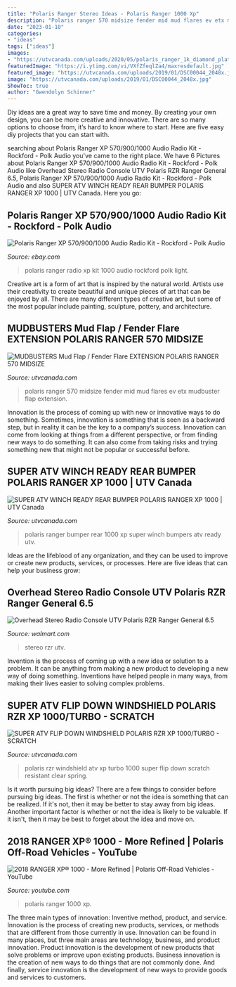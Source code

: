 ```yaml
---
title: "Polaris Ranger Stereo Ideas - Polaris Ranger 1000 Xp"
description: "Polaris ranger 570 midsize fender mid mud flares ev etx mudbuster flap extension"
date: "2023-01-10"
categories:
- "ideas"
tags: ["ideas"]
images:
- "https://utvcanada.com/uploads/2020/05/polaris_ranger_1k_diamond_plate_rear_bumper_5.jpg"
featuredImage: "https://i.ytimg.com/vi/VXfZfeqlZa4/maxresdefault.jpg"
featured_image: "https://utvcanada.com/uploads/2019/01/DSC00044_2048x.jpg"
image: "https://utvcanada.com/uploads/2019/01/DSC00044_2048x.jpg"
ShowToc: true
author: "Gwendolyn Schinner"
---
```



Diy ideas are a great way to save time and money. By creating your own design, you can be more creative and innovative. There are so many options to choose from, it’s hard to know where to start. Here are five easy diy projects that you can start with.

	

		
searching about Polaris Ranger XP 570/900/1000 Audio Radio Kit - Rockford - Polk Audio you've came to the right place. We have 6 Pictures about Polaris Ranger XP 570/900/1000 Audio Radio Kit - Rockford - Polk Audio like Overhead Stereo Radio Console UTV Polaris RZR Ranger General 6.5, Polaris Ranger XP 570/900/1000 Audio Radio Kit - Rockford - Polk Audio and also SUPER ATV WINCH READY REAR BUMPER POLARIS RANGER XP 1000 | UTV Canada. Here you go:
		
    
## Polaris Ranger XP 570/900/1000 Audio Radio Kit - Rockford - Polk Audio

<img loading=lazy src="https://i.ebayimg.com/images/i/183407532344-0-1/s-l1000.jpg" onerror="this.onerror=null;this.src='https://tse2.mm.bing.net/th?id=OIP.K39bq3pBMz6FneTG5k19LwHaDi&amp;pid=15.1';" alt="Polaris Ranger XP 570/900/1000 Audio Radio Kit - Rockford - Polk Audio">

_Source: ebay.com_

>polaris ranger radio xp kit 1000 audio rockford polk light. 

	

Creative art is a form of art that is inspired by the natural world. Artists use their creativity to create beautiful and unique pieces of art that can be enjoyed by all. There are many different types of creative art, but some of the most popular include painting, sculpture, pottery, and architecture.

    
## MUDBUSTERS Mud Flap / Fender Flare EXTENSION POLARIS RANGER 570 MIDSIZE

<img loading=lazy src="https://utvcanada.com/uploads/2019/01/DSC00044_2048x.jpg" onerror="this.onerror=null;this.src='https://tse2.mm.bing.net/th?id=OIP.C5YpFFXgqT59rL1HwmaiNwHaE6&amp;pid=15.1';" alt="MUDBUSTERS Mud Flap / Fender Flare EXTENSION POLARIS RANGER 570 MIDSIZE">

_Source: utvcanada.com_

>polaris ranger 570 midsize fender mid mud flares ev etx mudbuster flap extension. 

	

Innovation is the process of coming up with new or innovative ways to do something. Sometimes, innovation is something that is seen as a backward step, but in reality it can be the key to a company’s success. Innovation can come from looking at things from a different perspective, or from finding new ways to do something. It can also come from taking risks and trying something new that might not be popular or successful before.

    
## SUPER ATV WINCH READY REAR BUMPER POLARIS RANGER XP 1000 | UTV Canada

<img loading=lazy src="https://utvcanada.com/uploads/2020/05/polaris_ranger_1k_diamond_plate_rear_bumper_5.jpg" onerror="this.onerror=null;this.src='https://tse4.mm.bing.net/th?id=OIP.c5iYpmuhL7mhMYGSivCBxAHaFj&amp;pid=15.1';" alt="SUPER ATV WINCH READY REAR BUMPER POLARIS RANGER XP 1000 | UTV Canada">

_Source: utvcanada.com_

>polaris ranger bumper rear 1000 xp super winch bumpers atv ready utv. 

	

Ideas are the lifeblood of any organization, and they can be used to improve or create new products, services, or processes. Here are five ideas that can help your business grow:

    
## Overhead Stereo Radio Console UTV Polaris RZR Ranger General 6.5

<img loading=lazy src="https://i5.walmartimages.com/asr/dec429ce-37d7-4a6e-a0b7-4d11fa01bbd1_1.6d068fbb97a54d1b025c292b37f88433.jpeg" onerror="this.onerror=null;this.src='https://tse2.mm.bing.net/th?id=OIP.J22KMVnjK0Enl5dVL-9WNgHaEV&amp;pid=15.1';" alt="Overhead Stereo Radio Console UTV Polaris RZR Ranger General 6.5">

_Source: walmart.com_

>stereo rzr utv. 

	

Invention is the process of coming up with a new idea or solution to a problem. It can be anything from making a new product to developing a new way of doing something. Inventions have helped people in many ways, from making their lives easier to solving complex problems.

    
## SUPER ATV FLIP DOWN WINDSHIELD POLARIS RZR XP 1000/TURBO - SCRATCH

<img loading=lazy src="https://utvcanada.com/uploads/2020/05/polaris_rzr1k_flip_down_windshield-5.jpg" onerror="this.onerror=null;this.src='https://tse2.mm.bing.net/th?id=OIP.SdDDPu5GAej1M73ZzFUx7QHaE8&amp;pid=15.1';" alt="SUPER ATV FLIP DOWN WINDSHIELD POLARIS RZR XP 1000/TURBO - SCRATCH">

_Source: utvcanada.com_

>polaris rzr windshield atv xp turbo 1000 super flip down scratch resistant clear spring. 

	

Is it worth pursuing big ideas?
There are a few things to consider before pursuing big ideas. The first is whether or not the idea is something that can be realized. If it's not, then it may be better to stay away from big ideas. Another important factor is whether or not the idea is likely to be valuable. If it isn't, then it may be best to forget about the idea and move on.

    
## 2018 RANGER XP® 1000 - More Refined | Polaris Off-Road Vehicles - YouTube

<img loading=lazy src="https://i.ytimg.com/vi/VXfZfeqlZa4/maxresdefault.jpg" onerror="this.onerror=null;this.src='https://tse1.mm.bing.net/th?id=OIP.4RHym_9LLW55ObzP80oIGgHaEK&amp;pid=15.1';" alt="2018 RANGER XP® 1000 - More Refined | Polaris Off-Road Vehicles - YouTube">

_Source: youtube.com_

>polaris ranger 1000 xp. 

	

The three main types of innovation: Inventive method, product, and service.
Innovation is the process of creating new products, services, or methods that are different from those currently in use. Innovation can be found in many places, but three main areas are technology, business, and product innovation. 
Product innovation is the development of new products that solve problems or improve upon existing products. Business innovation is the creation of new ways to do things that are not commonly done. And finally, service innovation is the development of new ways to provide goods and services to customers.

